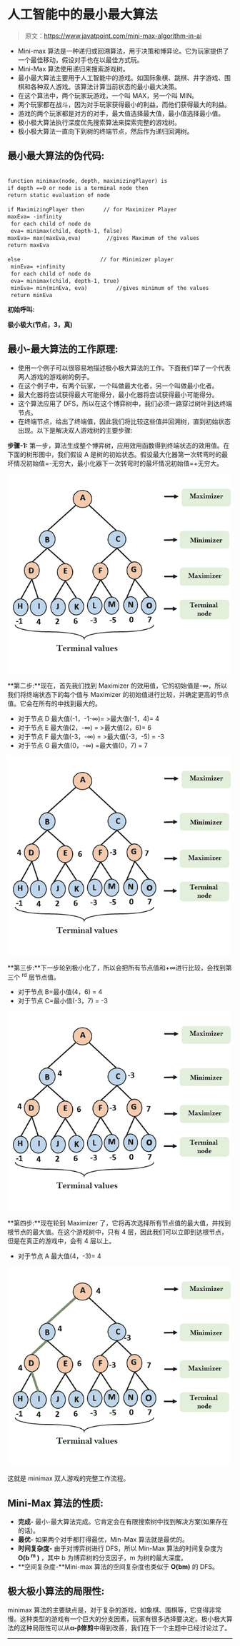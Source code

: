 # 人工智能中的最小最大算法

> 原文：<https://www.javatpoint.com/mini-max-algorithm-in-ai>

*   Mini-max 算法是一种递归或回溯算法，用于决策和博弈论。它为玩家提供了一个最佳移动，假设对手也在以最佳方式玩。
*   Mini-Max 算法使用递归来搜索游戏树。
*   最小最大算法主要用于人工智能中的游戏。如国际象棋、跳棋、井字游戏、围棋和各种双人游戏。该算法计算当前状态的最小最大决策。
*   在这个算法中，两个玩家玩游戏，一个叫 MAX，另一个叫 MIN。
*   两个玩家都在战斗，因为对手玩家获得最小的利益，而他们获得最大的利益。
*   游戏的两个玩家都是对方的对手，最大值选择最大值，最小值选择最小值。
*   极小极大算法执行深度优先搜索算法来探索完整的游戏树。
*   极小极大算法一直向下到树的终端节点，然后作为递归回溯树。

## 最小最大算法的伪代码:

```

function minimax(node, depth, maximizingPlayer) is
if depth ==0 or node is a terminal node then
return static evaluation of node

if MaximizingPlayer then      // for Maximizer Player
maxEva= -infinity          
 for each child of node do
 eva= minimax(child, depth-1, false)
maxEva= max(maxEva,eva)        //gives Maximum of the values
return maxEva

else                         // for Minimizer player
 minEva= +infinity 
 for each child of node do
 eva= minimax(child, depth-1, true)
 minEva= min(minEva, eva)         //gives minimum of the values
 return minEva

```

**初始呼叫:**

**极小极大(节点，3，真)**

## 最小-最大算法的工作原理:

*   使用一个例子可以很容易地描述极小极大算法的工作。下面我们举了一个代表两人游戏的游戏树的例子。
*   在这个例子中，有两个玩家，一个叫做最大化者，另一个叫做最小化者。
*   最大化器将尝试获得最大可能得分，最小化器将尝试获得最小可能得分。
*   这个算法应用了 DFS，所以在这个博弈树中，我们必须一路穿过树叶到达终端节点。
*   在终端节点，给出了终端值，因此我们将比较这些值并回溯树，直到初始状态出现。以下是解决双人游戏树的主要步骤:

**步骤-1:** 第一步，算法生成整个博弈树，应用效用函数得到终端状态的效用值。在下面的树形图中，我们假设 A 是树的初始状态。假设最大化器第一次转弯时的最坏情况初始值=-无穷大，最小化器下一次转弯时的最坏情况初始值=+无穷大。

![Mini-Max Algorithm in AI](img/89488ba649b18d86d2a1219a8ac8f49f.png)

**第二步:**现在，首先我们找到 Maximizer 的效用值，它的初始值是-∞，所以我们将终端状态下的每个值与 Maximizer 的初始值进行比较，并确定更高的节点值。它会在所有的中找到最大的。

*   对于节点 D 最大值(-1，-1-∞)= >最大值(-1，4)= 4
*   对于节点 E 最大值(2，-∞) = >最大值(2，6)= 6
*   对于节点 F 最大值(-3，-∞) = >最大值(-3，-5) = -3
*   对于节点 G 最大值(0，-∞) =最大值(0，7) = 7

![Mini-Max Algorithm in AI](img/3c57e2274e95ef2c5eaecd8649805612.png)

**第三步:**下一步轮到极小化了，所以会把所有节点值和+∞进行比较，会找到第三个 <sup>rd</sup> 层节点值。

*   对于节点 B=最小值(4，6) = 4
*   对于节点 C=最小值(-3，7) = -3

![Mini-Max Algorithm in AI](img/5c5e2eee56583d73e2175a51c7917821.png)

**第四步:**现在轮到 Maximizer 了，它将再次选择所有节点值的最大值，并找到根节点的最大值。在这个游戏树中，只有 4 层，因此我们可以立即到达根节点，但是在真正的游戏中，会有 4 层以上。

*   对于节点 A 最大值(4，-3)= 4

![Mini-Max Algorithm in AI](img/be1d32f42c589f7946b1a737b572c8e0.png)

这就是 minimax 双人游戏的完整工作流程。

## Mini-Max 算法的性质:

*   **完成-** 最小-最大算法完成。它肯定会在有限搜索树中找到解决方案(如果存在的话)。
*   **最优-** 如果两个对手都打得最优，Min-Max 算法就是最优的。
*   **时间复杂度-** 由于对博弈树进行 DFS，所以 Min-Max 算法的时间复杂度为 **O(b <sup>m</sup> )** ，其中 b 为博弈树的分支因子，m 为树的最大深度。
*   **空间复杂度-**Mini-max 算法的空间复杂度也类似于 **O(bm)** 的 DFS。

## 极大极小算法的局限性:

minimax 算法的主要缺点是，对于复杂的游戏，如象棋、围棋等，它变得非常慢。这种类型的游戏有一个巨大的分支因素，玩家有很多选择要决定。极小极大算法的这种局限性可以从**α-β修剪**中得到改善，我们在下一个主题中已经讨论过了。

* * *